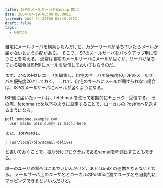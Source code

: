 ```yaml
---
title: ISPのメールサーバをBackup MXに
date: 2004-04-19T00:00:00.000Z
lastmod: 2004-04-20T00:58:49.000Z
draft: false
tags:
  - Gentoo
---
```


自宅にメールサーバを構築したんだけど、万が一サーバが落ちていたらメールが届かないという心配がある。 そこで、ISPのメールサーバをバックアップ用に使うことを考える。 通常は自宅のメールサーバにメールが届くが、サーバが落ちている場合はISP側にメールを受信しておいてもらうのだ。

まず、DNSのMXレコードを編集し、自宅のサーバを優先度10, ISPのメールサーバを優先度20としておく。 これで、自宅のサーバにメールが届けられない場合は、ISPのメールサーバにメールが届くようになる。

ISP側に届いたメールは、fetchmail を使って定期的にチェック・受信する。 その際、fetchmailrcを以下のように設定することで、ローカルの Postfixへ配送するようになる。

```
poll someone.example.com
  user machu pass dummy is machu here
```

また、.forward に

```
| /usr/local/bin/scmail-deliver
```

と書いておくことで、振り分けプログラムであるscmailを呼び出すこともできる。

単一のユーザの場合はこれでいいんだけど、あとはtmlとの連携を考えないとなぁ。 メールサーバ上のユーザ名とローカルのPostfixに渡すユーザ名を自動的にマッピングできるといいんだけど。
